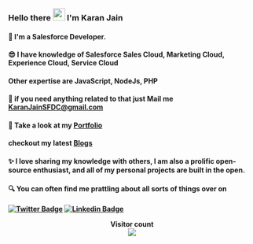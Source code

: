 
### Hello there <img src="https://media.giphy.com/media/hvRJCLFzcasrR4ia7z/giphy.gif" width="25px"> I'm Karan Jain <br>

    
#### 🤩 I'm a Salesforce Developer.<br>

#### 😎 I have knowledge of Salesforce Sales Cloud, Marketing Cloud, Experience Cloud, Service Cloud 
   #### Other expertise are JavaScript, NodeJs, PHP 
    

#### 📧 if you need anything related to that  just Mail me <b>KaranJainSFDC@gmail.com

#### 👀 Take a look at my [Portfolio](https://devkaranjain.github.io/Portfolio/) 

#### checkout my latest [Blogs ](https://medium.com/@karansfdc)

#### ✨ I love sharing my knowledge with others, I am also a prolific open-source enthusiast, and all of my personal projects are built in the open.

#### 🔍 You can often find me prattling about all sorts of things over on

[![Twitter Badge](https://img.shields.io/badge/-@Karan_SFDC-1ca0f1?style=flat-square&labelColor=1ca0f1&logo=twitter&logoColor=white&link=https://twitter.com/imkaranjain)](https://twitter.com/karan_sfdc)
[![Linkedin Badge](https://img.shields.io/badge/-imkaranjain-blue?style=flat-square&logo=Linkedin&logoColor=white&link=https://www.linkedin.com/in/karan-jain-679a77171/)](https://www.linkedin.com/in/karan-jain-679a77171/)


<p align="center"> 
  Visitor count<br>
  <img src="https://profile-counter.glitch.me/devkaranjain/count.svg" />
</p>

<!--
<table>
  <tr>
    <td align="center" width="100" height="100"><img height="40" alt="Linux" src="https://raw.githubusercontent.com/devicons/devicon/master/icons/linux/linux-original.svg"/><br/>Fedora35</td>
    <td align="center" width="100" height="100"><img height="40" alt="Linux" src="https://logos-download.com/wp-content/uploads/2016/05/Android_Logo_2014.svg"/><br/>Android12</td>
    <td align="center" width="100" height="100"><img height="40" alt="Linux" src="https://seeklogo.com/images/W/windows-11-icon-logo-6C39629E45-seeklogo.com.png"/><br/>Windows11</td>
    <td align="center" width="100" height="100"><img height="40" alt="Linux" src="https://raw.githubusercontent.com/simple-icons/simple-icons/master/icons/proxmox.svg"/><br/>Proxmox</td>
    <td align="center" width="100" height="100"><img height="40" alt="Linux" src="https://www.truenas.com/wp-content/uploads/2020/07/logo-TrueNAS-Core_119b-compressor.png"/><br/>TrueNAS</td>
    <td align="center" width="100" height="100"></td>
    <td align="center" width="100" height="100"></td>
  </tr>
  <tr>
    <td align="center" width="100" height="100"><img height="40" alt="Html5" src="https://raw.githubusercontent.com/devicons/devicon/master/icons/html5/html5-original-wordmark.svg"/></br>Html5</td>
    <td align="center" width="100" height="100"><img height="40" alt="Css3" src="https://raw.githubusercontent.com/devicons/devicon/master/icons/css3/css3-original-wordmark.svg"/></br>CSS3</td>
    <td align="center" width="100" height="100"><img height="40" alt="Java Script" src="https://raw.githubusercontent.com/github/explore/80688e429a7d4ef2fca1e82350fe8e3517d3494d/topics/javascript/javascript.png"/></br>Java Script</td>
    <td align="center" width="100" height="100"><img height="40" alt="Sass" src="https://raw.githubusercontent.com/devicons/devicon/master/icons/sass/sass-original.svg"/></br>Sass</td>
    <td align="center" width="100" height="100"><img height="40" alt="MySQL" src="https://raw.githubusercontent.com/github/explore/80688e429a7d4ef2fca1e82350fe8e3517d3494d/topics/mysql/mysql.png"/></br>MySQL</td>
    <td align="center" width="100" height="100"></td>
    <td align="center" width="100" height="100"></td>
  </tr>
  <tr>
    <td align="center" width="100" height="100"><img height="40" alt="VS Code" src="https://img.icons8.com/fluent/48/000000/visual-studio-code-2019.png"></br>VS CODE</td>
    <td align="center" width="100" height="100"><img height="40" alt="Git" src="https://www.vectorlogo.zone/logos/git-scm/git-scm-icon.svg"/></br > Git</td>
    <td align="center" width="100" height="100"><img height="40" alt="NodeJS" src="https://raw.githubusercontent.com/github/explore/80688e429a7d4ef2fca1e82350fe8e3517d3494d/topics/nodejs/nodejs.png"></br>NodeJS</td>
    <td align="center" width="100" height="100"><img height="40" alt="SFCC" src="https://uploads-ssl.webflow.com/60eecfcc030e0e12979ffefc/613a2ecf8879f77018f953cd_Frame%20206%406x-p-500.png"/></br>SFCC</td>
    <td align="center" width="100" height="100"><img height="40" alt="ReactJS" src="https://raw.githubusercontent.com/devicons/devicon/master/icons/react/react-original-wordmark.svg"/></br>ReactJS</td>
    <td align="center" width="100" height="100"><img height="40" alt="Postman" src="https://www.vectorlogo.zone/logos/getpostman/getpostman-icon.svg"/></br>Postman</td>
    <td align="center" width="100" height="100"><img height="40" alt="Jenkins" src="https://www.vectorlogo.zone/logos/jenkins/jenkins-icon.svg"/></br>Jenkins</td>
  </tr>
</table> -->

